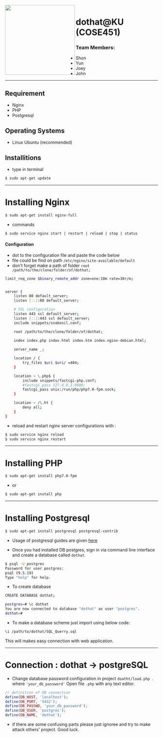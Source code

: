 <img src="https://avatars1.githubusercontent.com/u/57694591?s=460&v=4" align="left" height="230" width="230" >

# dothat@KU (COSE451)

### Team Members: 
- Shon 
- Yun
- Joey
- John

-----

## Requirement
- Nginx
- PHP
- Postgresql

## Operating Systems
- Linux Ubuntu (recommended)

## Installitions

* type in terminal

```sh
$ sudo apt-get update
```

----
# Installing Nginx
```sh
$ sudo apt-get install nginx-full
```
* commands

```sh
$ sudo service nginx start | restart | reload | stop | status
```
#### Configuration
* dot to the configuration file and paste the code below
* file could be find on path ```/etc/nginx/site-available/default ```
* don't forget make a path of folder ```root /path/to/the/clone/folder/of/dothat;```

```sh
limit_req_zone $binary_remote_addr zone=one:10m rate=30r/m;


server {
	listen 80 default_server;
	listen [::]:80 default_server;

	# SSL configuration
	listen 443 ssl default_server;
	listen [::]:443 ssl default_server;	
	include snippets/snakeoil.conf;

	root /path/to/the/clone/folder/of/dothat;
	
	index index.php index.html index.htm index.nginx-debian.html;

	server_name _;

	location / {
		try_files $uri $uri/ =404;
	}

	location ~ \.php$ {
		include snippets/fastcgi-php.conf;
		#fastcgi_pass 127.0.0.1:9000;
		fastcgi_pass unix:/run/php/php7.0-fpm.sock;
	}

	location ~ /\.ht {
		deny all;
	}
}
```
* reload and restart nginx server configurations with :

```sh
$ sudo service nginx reload
$ sudo service nginx restart
```


---- 
# Installing PHP
```sh
$ sudo apt-get install php7.0-fpm
```
* or 

```sh
$ sudo apt-get install php
```

----
# Installing Postgresql
```sh
$ sudo apt-get install postgresql postgresql-contrib
```
* Usage of postgresql guides are given [here](https://www.digitalocean.com/community/tutorials/how-to-install-and-use-postgresql-on-ubuntu-16-04)

* Once you had installed DB postgres, sign in via command line interface and create a database called ```dothat```. 
```sh
$ psql -U postgres
Password for user postgres: 
psql (9.5.19)
Type "help" for help.
```

* To create database
```sh
CREATE DATABASE dothat;
```
```sh
postgres=# \c dothat
You are now connected to database "dothat" as user "postgres".
dothat=# 
```
* To make a database scheme just import using below code:
```sh
\i /path/to/dothat/SQL_Querry.sql
```
This will makes easy connection with web application.

----

# Connection : dothat &rightarrow; postgreSQL

- Change database password configuration in project ```doatht/load.php ```. where ```'your_db_password'``` Open file ```.php``` with any text editor.
```php
// definition of DB connection
define(DB_HOST, 'localhost');
define(DB_PORT, '5432');
define(DB_PASSWD, 'your_db_password');
define(DB_USER, 'postgres');
define(DB_NAME, 'dothat');
```
- if there are some confusing parts please just ignoree and try to make attack others' project. Good luck.